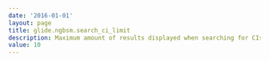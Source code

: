 ```yaml
---
date: '2016-01-01'
layout: page
title: glide.ngbsm.search_ci_limit
description: Maximum amount of results displayed when searching for CIs
value: 10
---
```

